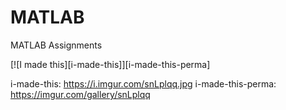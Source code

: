 # MATLAB

MATLAB Assignments


[![I made this][i-made-this]][i-made-this-perma]


  i-made-this: https://i.imgur.com/snLplqq.jpg
  i-made-this-perma: https://imgur.com/gallery/snLplqq
